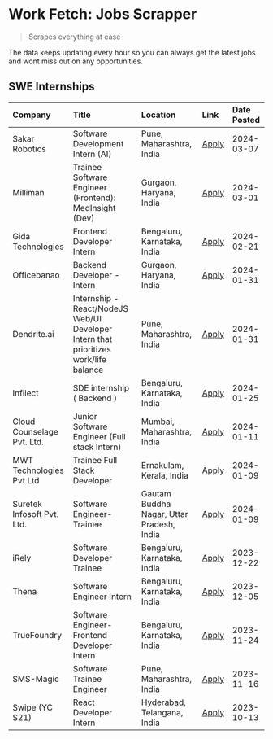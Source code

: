 # Work Fetch: Jobs Scrapper
> Scrapes everything at ease

The data keeps updating every hour so you can always get the latest jobs and wont miss out on any opportunities.

## SWE Internships
<!--START_SECTION:workfetch-->
| Company                    | Title                                                                                | Location                                  | Link                                                                                                                                                                                                                                                                                                | Date Posted   |
|:---------------------------|:-------------------------------------------------------------------------------------|:------------------------------------------|:----------------------------------------------------------------------------------------------------------------------------------------------------------------------------------------------------------------------------------------------------------------------------------------------------|:--------------|
| Sakar Robotics             | Software Development Intern (AI)                                                     | Pune, Maharashtra, India                  | [Apply](https://in.linkedin.com/jobs/view/software-development-intern-ai-at-sakar-robotics-3848337951?refId=vZSqm2s1qxHAB2KS8Z%2FRyw%3D%3D&trackingId=uInOlBXtif%2BXiOKyAmDiAg%3D%3D&position=4&pageNum=0&trk=public_jobs_jserp-result_search-card)                                                 | 2024-03-07    |
| Milliman                   | Trainee Software Engineer (Frontend): MedInsight (Dev)                               | Gurgaon, Haryana, India                   | [Apply](https://in.linkedin.com/jobs/view/trainee-software-engineer-frontend-medinsight-dev-at-milliman-3792874280?refId=vZSqm2s1qxHAB2KS8Z%2FRyw%3D%3D&trackingId=%2BbjKCeStFk6zhAu6PhPglw%3D%3D&position=6&pageNum=0&trk=public_jobs_jserp-result_search-card)                                    | 2024-03-01    |
| Gida Technologies          | Frontend Developer Intern                                                            | Bengaluru, Karnataka, India               | [Apply](https://in.linkedin.com/jobs/view/frontend-developer-intern-at-gida-technologies-3836040945?refId=vZSqm2s1qxHAB2KS8Z%2FRyw%3D%3D&trackingId=h6Zv8B0EqpxbCSKCuw%2FS2w%3D%3D&position=11&pageNum=0&trk=public_jobs_jserp-result_search-card)                                                  | 2024-02-21    |
| Officebanao                | Backend Developer - Intern                                                           | Gurgaon, Haryana, India                   | [Apply](https://in.linkedin.com/jobs/view/backend-developer-intern-at-officebanao-3814263731?refId=vZSqm2s1qxHAB2KS8Z%2FRyw%3D%3D&trackingId=inijUcZPBncgofcDtLxtMA%3D%3D&position=20&pageNum=0&trk=public_jobs_jserp-result_search-card)                                                           | 2024-01-31    |
| Dendrite.ai                | Internship - React/NodeJS Web/UI Developer Intern that prioritizes work/life balance | Pune, Maharashtra, India                  | [Apply](https://in.linkedin.com/jobs/view/internship-react-nodejs-web-ui-developer-intern-that-prioritizes-work-life-balance-at-dendrite-ai-3818948068?refId=vZSqm2s1qxHAB2KS8Z%2FRyw%3D%3D&trackingId=Ryo0GOzxD1iXWn6l7Si0og%3D%3D&position=25&pageNum=0&trk=public_jobs_jserp-result_search-card) | 2024-01-31    |
| Infilect                   | SDE internship ( Backend )                                                           | Bengaluru, Karnataka, India               | [Apply](https://in.linkedin.com/jobs/view/sde-internship-backend-at-infilect-3815120558?refId=vZSqm2s1qxHAB2KS8Z%2FRyw%3D%3D&trackingId=WJVFs%2BFAUk92LZzgCEy7yg%3D%3D&position=21&pageNum=0&trk=public_jobs_jserp-result_search-card)                                                              | 2024-01-25    |
| Cloud Counselage Pvt. Ltd. | Junior Software Engineer (Full stack Intern)                                         | Mumbai, Maharashtra, India                | [Apply](https://in.linkedin.com/jobs/view/junior-software-engineer-full-stack-intern-at-cloud-counselage-pvt-ltd-3803132814?refId=vZSqm2s1qxHAB2KS8Z%2FRyw%3D%3D&trackingId=YRhyVsoKGSqHRcGKb7BM3g%3D%3D&position=22&pageNum=0&trk=public_jobs_jserp-result_search-card)                            | 2024-01-11    |
| MWT Technologies Pvt Ltd   | Trainee Full Stack Developer                                                         | Ernakulam, Kerala, India                  | [Apply](https://in.linkedin.com/jobs/view/trainee-full-stack-developer-at-mwt-technologies-pvt-ltd-3800921715?refId=vZSqm2s1qxHAB2KS8Z%2FRyw%3D%3D&trackingId=N%2FO8iScPbLZTNWDF7JkHqA%3D%3D&position=7&pageNum=0&trk=public_jobs_jserp-result_search-card)                                         | 2024-01-09    |
| Suretek Infosoft Pvt. Ltd. | Software Engineer-Trainee                                                            | Gautam Buddha Nagar, Uttar Pradesh, India | [Apply](https://in.linkedin.com/jobs/view/software-engineer-trainee-at-suretek-infosoft-pvt-ltd-3800934643?refId=vZSqm2s1qxHAB2KS8Z%2FRyw%3D%3D&trackingId=NXtLfUhIzURyHwLLdvFOWg%3D%3D&position=17&pageNum=0&trk=public_jobs_jserp-result_search-card)                                             | 2024-01-09    |
| iRely                      | Software Developer Trainee                                                           | Bengaluru, Karnataka, India               | [Apply](https://in.linkedin.com/jobs/view/software-developer-trainee-at-irely-3801577534?refId=vZSqm2s1qxHAB2KS8Z%2FRyw%3D%3D&trackingId=K5s%2Fp6nRuLAr1%2Fi2c%2FyFzQ%3D%3D&position=10&pageNum=0&trk=public_jobs_jserp-result_search-card)                                                         | 2023-12-22    |
| Thena                      | Software Engineer Intern                                                             | Bengaluru, Karnataka, India               | [Apply](https://in.linkedin.com/jobs/view/software-engineer-intern-at-thena-3778731751?refId=vZSqm2s1qxHAB2KS8Z%2FRyw%3D%3D&trackingId=LywX7wwu9wXmIsjFBwcaLw%3D%3D&position=13&pageNum=0&trk=public_jobs_jserp-result_search-card)                                                                 | 2023-12-05    |
| TrueFoundry                | Software Engineer- Frontend Developer Intern                                         | Bengaluru, Karnataka, India               | [Apply](https://in.linkedin.com/jobs/view/software-engineer-frontend-developer-intern-at-truefoundry-3790095058?refId=vZSqm2s1qxHAB2KS8Z%2FRyw%3D%3D&trackingId=NvrZXYN3JNlZdQTvcgvSqQ%3D%3D&position=12&pageNum=0&trk=public_jobs_jserp-result_search-card)                                        | 2023-11-24    |
| SMS-Magic                  | Software Trainee Engineer                                                            | Pune, Maharashtra, India                  | [Apply](https://in.linkedin.com/jobs/view/software-trainee-engineer-at-sms-magic-3761409781?refId=vZSqm2s1qxHAB2KS8Z%2FRyw%3D%3D&trackingId=UXjlAQ2emoPmf9Hw9SJbBQ%3D%3D&position=24&pageNum=0&trk=public_jobs_jserp-result_search-card)                                                            | 2023-11-16    |
| Swipe (YC S21)             | React Developer Intern                                                               | Hyderabad, Telangana, India               | [Apply](https://in.linkedin.com/jobs/view/react-developer-intern-at-swipe-yc-s21-3737600089?refId=vZSqm2s1qxHAB2KS8Z%2FRyw%3D%3D&trackingId=Ng%2F7k9f9HUVchb04ebFAnQ%3D%3D&position=14&pageNum=0&trk=public_jobs_jserp-result_search-card)                                                          | 2023-10-13    |
<!--END_SECTION:workfetch-->
